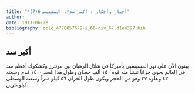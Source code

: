 ```yaml
---
title: "*أخبار وأفكار : أكبر سد*. المقتبس 6(7)"
author: 
date: 1911-06-28
bibliography: oclc_4770057679-i_66-div_67.d1e4397.bib
---
```




##  أكبر سد 


 يبنون الآن على نهر المسيسبي بأميركا في شلال الرهبان بين مونترز وكشكوك أعظم سد في العالم يحوي خزاناً تنشأ منه قوه  ١٥٠  ألف  حصان وطول هذا السد  ١٤٠٠  قدم وسعته  ٤٣  وعلوه  ٣٧  وهو من الحجر ويكون طول الخزان  ٥٦  كيلو متراً وسعته الوسطى كيلومترين. 
